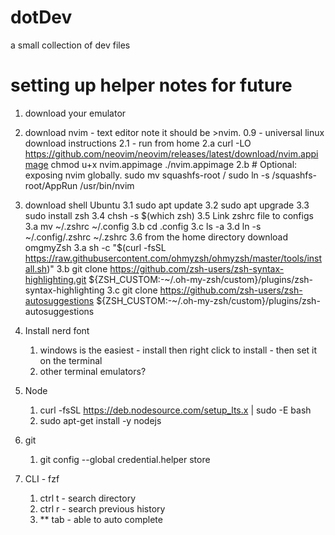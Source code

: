 # dotDev

a small collection of dev files

# setting up helper notes for future
1. download your emulator
2. download nvim - text editor note it should be >nvim. 0.9 - universal linux download instructions
	2.1 - run from home
		2.a curl -LO https://github.com/neovim/neovim/releases/latest/download/nvim.appimage
chmod u+x nvim.appimage
./nvim.appimage
		2.b 
		# Optional: exposing nvim globally.
sudo mv squashfs-root /
sudo ln -s /squashfs-root/AppRun /usr/bin/nvim

3. download shell
	Ubuntu
	3.1 sudo apt update
	3.2 sudo apt upgrade
	3.3 sudo install zsh
	3.4 chsh -s $(which zsh)
	3.5 Link zshrc file to configs
		3.a mv ~/.zshrc ~/.config
		3.b cd .config
		3.c ls -a
		3.d ln -s ~/.config/.zshrc ~/.zshrc
	3.6 from the home directory download omgmyZsh
		3.a sh -c "$(curl -fsSL https://raw.githubusercontent.com/ohmyzsh/ohmyzsh/master/tools/install.sh)"
		3.b git clone https://github.com/zsh-users/zsh-syntax-highlighting.git ${ZSH_CUSTOM:-~/.oh-my-zsh/custom}/plugins/zsh-syntax-highlighting
		3.c git clone https://github.com/zsh-users/zsh-autosuggestions ${ZSH_CUSTOM:-~/.oh-my-zsh/custom}/plugins/zsh-autosuggestions
	
4. Install nerd font 
    1. windows is the easiest - install then right click to install - then set it on the terminal 
    2. other terminal emulators?
5. Node

    1. curl -fsSL https://deb.nodesource.com/setup_lts.x | sudo -E bash
    2. sudo apt-get install -y nodejs
6. git 
    1. git config --global credential.helper store
7. CLI - fzf
    1. ctrl t - search directory
    2. ctrl r - search previous history
    3. ** tab - able to auto complete 
